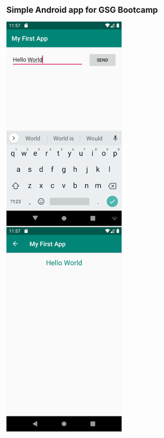 ## Simple Android app for GSG Bootcamp
<img src="screenshots/Screenshot_1571356635.png" width="300"/> <img src="screenshots/Screenshot_1571356639.png" width="300"/>